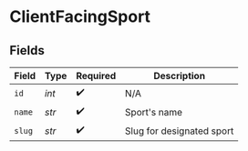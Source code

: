 # ClientFacingSport


## Fields

| Field                     | Type                      | Required                  | Description               |
| ------------------------- | ------------------------- | ------------------------- | ------------------------- |
| `id`                      | *int*                     | :heavy_check_mark:        | N/A                       |
| `name`                    | *str*                     | :heavy_check_mark:        | Sport's name              |
| `slug`                    | *str*                     | :heavy_check_mark:        | Slug for designated sport |